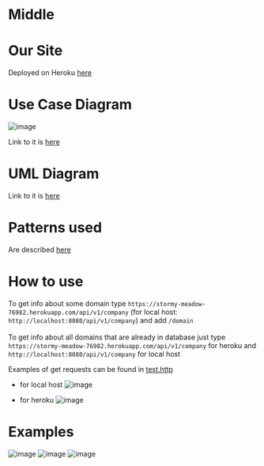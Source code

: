 # Middle
# Our Site
Deployed on Heroku [here](https://stormy-meadow-76982.herokuapp.com/api/v1/company/ucu.edu.ua)
# Use Case Diagram
![image](https://user-images.githubusercontent.com/91615487/205441658-7bde3713-2c8a-490f-8919-e7fa5b3d0cbd.png)


Link to it is [here](https://drive.google.com/file/d/1sbqMWllOCk__RWYNQouIqdWPiZuVh0YC/view?usp=sharing)
# UML Diagram
Link to it is [here](https://github.com/soniaymkvaa/Middle/blob/master/uml_diagram.png?raw=true)
# Patterns used
Are described [here](https://github.com/soniaymkvaa/Middle/blob/master/patterns.txt) 

# How to use
To get info about some domain type ```https://stormy-meadow-76982.herokuapp.com/api/v1/company``` (for local host: ```http://localhost:8080/api/v1/company```) and add ```/domain```<br><br>
To get info about all domains that are already in database just type ```https://stormy-meadow-76982.herokuapp.com/api/v1/company``` for heroku and ```http://localhost:8080/api/v1/company``` for local host

Examples of get requests can be found in [test.http](https://github.com/soniaymkvaa/Middle/blob/master/test.http)
- for local host
![image](https://user-images.githubusercontent.com/91982071/205481550-4e847574-adb4-48c2-92ab-a283cb5e3c41.png)

- for heroku
![image](https://user-images.githubusercontent.com/91982071/205481576-059b6e3c-c312-46a7-9dd6-1d128c53034a.png)

# Examples
![image](https://user-images.githubusercontent.com/91982071/205482130-29e4d27a-f96a-4e7f-81d4-32b084150320.png)
![image](https://user-images.githubusercontent.com/91982071/205482148-0502920b-e032-4205-bd10-0bfb353fb4ef.png)
![image](https://user-images.githubusercontent.com/91982071/205482103-ed9bd1aa-209d-4f34-9acf-bc54956c00f4.png)

